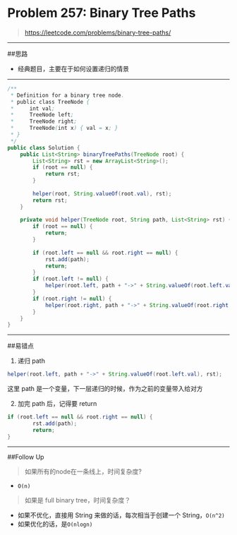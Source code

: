# Problem 257: Binary Tree Paths

>https://leetcode.com/problems/binary-tree-paths/

-------------
##思路
* 经典题目，主要在于如何设置递归的情景

----------
```java
/**
 * Definition for a binary tree node.
 * public class TreeNode {
 *     int val;
 *     TreeNode left;
 *     TreeNode right;
 *     TreeNode(int x) { val = x; }
 * }
 */
public class Solution {
    public List<String> binaryTreePaths(TreeNode root) {
        List<String> rst = new ArrayList<String>();
        if (root == null) {
            return rst;
        }
        
        helper(root, String.valueOf(root.val), rst);
        return rst;
    }
    
    private void helper(TreeNode root, String path, List<String> rst) {
        if (root == null) {
            return;
        }
        
        if (root.left == null && root.right == null) {
            rst.add(path);
            return;
        }
        if (root.left != null) {
            helper(root.left, path + "->" + String.valueOf(root.left.val), rst);
        }
        if (root.right != null) {
            helper(root.right, path + "->" + String.valueOf(root.right.val), rst);
        }
    }
}

```
--------
##易错点
1. 递归 path
```java
helper(root.left, path + "->" + String.valueOf(root.left.val), rst);
```
这里 path 是一个变量，下一层递归的时候，作为之前的变量带入给对方

2. 加完 path 后，记得要 return
```java
if (root.left == null && root.right == null) {
        rst.add(path);
        return;
}
```

---------
##Follow Up
> 如果所有的node在一条线上，时间复杂度?

* `O(n)`

> 如果是 full binary tree，时间复杂度？

* 如果不优化，直接用 String 来做的话，每次相当于创建一个 String，`O(n^2)`
* 如果优化的话，是`O(nlogn)`










